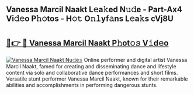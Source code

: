 ## Vanessa Marcil Naakt L𝚎a𝚔ed N𝚞𝚍e - Part-Ax4 Vi𝚍𝚎o P𝚑𝚘tos - H𝚘𝚝 O𝚗𝚕yf𝚊ns L𝚎a𝚔s cVj8U

# <h2><a href="http://kf806p.oniu.top/?m=Vanessa+Marcil+Naakt">🔗👉 🔴 Vanessa Marcil Naakt P𝚑ot𝚘𝚜 V𝚒d𝚎o</a></h2>

[![Vanessa Marcil Naakt Nu𝚍e𝚜](https://i.imgur.com/0qMVB7G.gif)](http://kf806p.oniu.top/?m=Vanessa+Marcil+Naakt)
Online performer and digital artist Vanessa Marcil Naakt, famed for creating and disseminating dance and lifestyle content via solo and collaborative dance performances and short films. Versatile stunt performer Vanessa Marcil Naakt, known for their remarkable abilities and accomplishments in performing dangerous stunts.  
